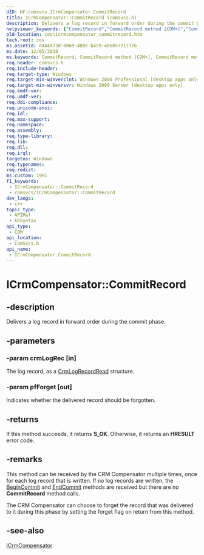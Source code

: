 ```yaml
---
UID: NF:comsvcs.ICrmCompensator.CommitRecord
title: ICrmCompensator::CommitRecord (comsvcs.h)
description: Delivers a log record in forward order during the commit phase.
helpviewer_keywords: ["CommitRecord","CommitRecord method [COM+]","CommitRecord method [COM+]","ICrmCompensator interface","ICrmCompensator interface [COM+]","CommitRecord method","ICrmCompensator.CommitRecord","ICrmCompensator::CommitRecord","_dtc_ICrmCompensator_CommitRecord","comsvcs/ICrmCompensator::CommitRecord","cos.icrmcompensator_commitrecord"]
old-location: cos\icrmcompensator_commitrecord.htm
tech.root: cos
ms.assetid: d444973d-d069-480e-b459-405057717776
ms.date: 12/05/2018
ms.keywords: CommitRecord, CommitRecord method [COM+], CommitRecord method [COM+],ICrmCompensator interface, ICrmCompensator interface [COM+],CommitRecord method, ICrmCompensator.CommitRecord, ICrmCompensator::CommitRecord, _dtc_ICrmCompensator_CommitRecord, comsvcs/ICrmCompensator::CommitRecord, cos.icrmcompensator_commitrecord
req.header: comsvcs.h
req.include-header: 
req.target-type: Windows
req.target-min-winverclnt: Windows 2000 Professional [desktop apps only]
req.target-min-winversvr: Windows 2000 Server [desktop apps only]
req.kmdf-ver: 
req.umdf-ver: 
req.ddi-compliance: 
req.unicode-ansi: 
req.idl: 
req.max-support: 
req.namespace: 
req.assembly: 
req.type-library: 
req.lib: 
req.dll: 
req.irql: 
targetos: Windows
req.typenames: 
req.redist: 
ms.custom: 19H1
f1_keywords:
 - ICrmCompensator::CommitRecord
 - comsvcs/ICrmCompensator::CommitRecord
dev_langs:
 - c++
topic_type:
 - APIRef
 - kbSyntax
api_type:
 - COM
api_location:
 - ComSvcs.h
api_name:
 - ICrmCompensator.CommitRecord
---
```


# ICrmCompensator::CommitRecord


## -description

Delivers a log record in forward order during the commit phase.

## -parameters

### -param crmLogRec [in]

The log record, as a <a href="https://docs.microsoft.com/windows/desktop/api/comsvcs/ns-comsvcs-crmlogrecordread">CrmLogRecordRead</a> structure.

### -param pfForget [out]

Indicates whether the delivered record should be forgotten.

## -returns

If this method succeeds, it returns <b xmlns:loc="http://microsoft.com/wdcml/l10n">S_OK</b>. Otherwise, it returns an <b xmlns:loc="http://microsoft.com/wdcml/l10n">HRESULT</b> error code.

## -remarks

This method can be received by the CRM Compensator multiple times, once for each log record that is written. If no log records are written, the <a href="https://docs.microsoft.com/windows/desktop/api/comsvcs/nf-comsvcs-icrmcompensator-begincommit">BeginCommit</a> and <a href="https://docs.microsoft.com/windows/desktop/api/comsvcs/nf-comsvcs-icrmcompensator-endcommit">EndCommit</a> methods are received but there are no <b>CommitRecord</b> method calls.

The CRM Compensator can choose to forget the record that was delivered to it during this phase by setting the forget flag on return from this method.

## -see-also

<a href="https://docs.microsoft.com/windows/desktop/api/comsvcs/nn-comsvcs-icrmcompensator">ICrmCompensator</a>

